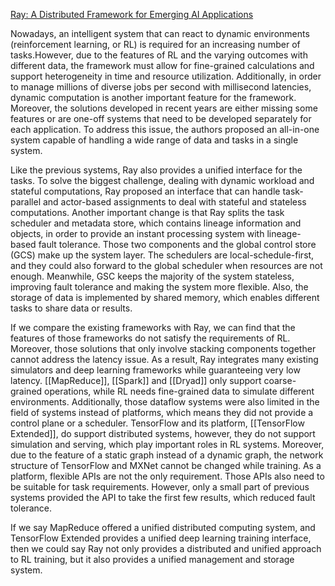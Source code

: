 [Ray: A Distributed Framework for Emerging AI Applications](https://www.usenix.org/system/files/osdi18-moritz.pdf)

Nowadays, an intelligent system that can react to dynamic environments (reinforcement learning, or RL) is required for an increasing number of tasks.However, due to the features of RL and the varying outcomes with different data, the framework must allow for fine-grained calculations and support heterogeneity in time and resource utilization. Additionally, in order to manage millions of diverse jobs per second with millisecond latencies, dynamic computation is another important feature for the framework. Moreover, the solutions developed in recent years are either missing some features or are one-off systems that need to be developed separately for each application. To address this issue, the authors proposed an all-in-one system capable of handling a wide range of data and tasks in a single system.

Like the previous systems, Ray also provides a unified interface for the tasks. To solve the biggest challenge, dealing with dynamic workload and stateful computations, Ray proposed an interface that can handle task-parallel and actor-based assignments to deal with stateful and stateless computations. Another important change is that Ray splits the task scheduler and metadata store, which contains lineage information and objects, in order to provide an instant processing system with lineage-based fault tolerance. Those two components and the global control store (GCS) make up the system layer. The schedulers are local-schedule-first, and they could also forward to the global scheduler when resources are not enough. Meanwhile, GSC keeps the majority of the system stateless, improving fault tolerance and making the system more flexible. Also, the storage of data is implemented by shared memory, which enables different tasks to share data or results.

If we compare the existing frameworks with Ray, we can find that the features of those frameworks do not satisfy the requirements of RL. Moreover, those solutions that only involve stacking components together cannot address the latency issue. As a result, Ray integrates many existing simulators and deep learning frameworks while guaranteeing very low latency. [[MapReduce]], [[Spark]] and [[Dryad]] only support coarse-grained operations, while RL needs fine-grained data to simulate different environments. Additionally, those dataflow systems were also limited in the field of systems instead of platforms, which means they did not provide a control plane or a scheduler. TensorFlow and its platform, [[TensorFlow Extended]], do support distributed systems, however, they do not support simulation and serving, which play important roles in RL systems. Moreover, due to the feature of a static graph instead of a dynamic graph, the network structure of TensorFlow and MXNet cannot be changed while training. As a platform, flexible APIs are not the only requirement. Those APIs also need to be suitable for task requirements. However, only a small part of previous systems provided the API to take the first few results, which reduced fault tolerance.

If we say MapReduce offered a unified distributed computing system, and TensorFlow Extended provides a unified deep learning training interface, then we could say Ray not only provides a distributed and unified approach to RL training, but it also provides a unified management and storage system.